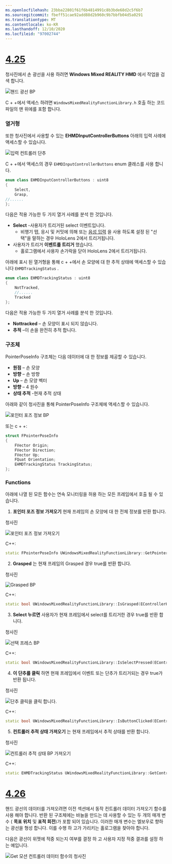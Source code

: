 ```yaml
---
ms.openlocfilehash: 23bba22801f61f6b4814991c8b3bde68d2c5f6b7
ms.sourcegitcommit: fbeff51cae92add88d2b960c9b7bbfb04d5a0291
ms.translationtype: MT
ms.contentlocale: ko-KR
ms.lasthandoff: 12/10/2020
ms.locfileid: "97002744"
---
```

# <a name="425"></a>[4.25](#tab/425)

청사진에서 손 광선을 사용 하려면 **Windows Mixed REALITY HMD** 에서 작업을 검색 합니다.

![핸드 광선 BP](../images/unreal/hand-rays-bp.png)

C + +에서 액세스 하려면 `WindowsMixedRealityFunctionLibrary.h` 호출 하는 코드 파일의 맨 위에를 포함 합니다.

### <a name="enum"></a>열거형

또한 청사진에서 사용할 수 있는 **EHMDInputControllerButtons** 아래의 입력 사례에 액세스할 수 있습니다.

![입력 컨트롤러 단추](../images/unreal/input-controller-buttons.png)

C + +에서 액세스의 경우 `EHMDInputControllerButtons` enum 클래스를 사용 합니다.
```cpp
enum class EHMDInputControllerButtons : uint8
{
    Select,
    Grasp,
//......
};
```

다음은 적용 가능한 두 가지 열거 사례를 분석 한 것입니다.

* **Select** -사용자가 트리거된 select 이벤트입니다.
    * 비행기 탭, 응시 및 커밋에 의해 또는 [음성 입력](../unreal-voice-input.md) 을 사용 하도록 설정 된 "선택"을 말하는 경우 HoloLens 2에서 트리거됩니다.
* 사용자가 트리거 **이벤트를 트리거** 했습니다.
    * 홀로그램에서 사용자 손가락을 닫아 HoloLens 2에서 트리거됩니다.

아래에 표시 된 열거형을 통해 c + +에서 손 모양에 대 한 추적 상태에 액세스할 수 있습니다 `EHMDTrackingStatus` .

```cpp
enum class EHMDTrackingStatus : uint8
{
    NotTracked,
    //......
    Tracked
};
```

다음은 적용 가능한 두 가지 열거 사례를 분석 한 것입니다.

* **Nottracked** – 손 모양이 표시 되지 않습니다.
* **추적** –이 손을 완전히 추적 합니다.

### <a name="struct"></a>구조체

PointerPoseInfo 구조체는 다음 데이터에 대 한 정보를 제공할 수 있습니다.

* **원점** – 손 모양
* **방향** – 손 방향
* **Up** – 손 모양 벡터
* **방향** – 4 원수
* **상태 추적** -현재 추적 상태

아래와 같이 청사진을 통해 PointerPoseInfo 구조체에 액세스할 수 있습니다.

![포인터 포즈 정보 BP](../images/unreal/pointer-pose-info-bp.png)

또는 c + +:

```cpp
struct FPointerPoseInfo
{
    FVector Origin;
    FVector Direction;
    FVector Up;
    FQuat Orientation;
    EHMDTrackingStatus TrackingStatus;
};
```

### <a name="functions"></a>Functions

아래에 나열 된 모든 함수는 연속 모니터링을 허용 하는 모든 프레임에서 호출 될 수 있습니다.

1. **포인터 포즈 정보 가져오기** 현재 프레임의 손 모양에 대 한 전체 정보를 반환 합니다.

청사진

![포인터 포즈 정보 가져오기](../images/unreal/get-pointer-pose-info.png)

C++:
```cpp
static FPointerPoseInfo UWindowsMixedRealityFunctionLibrary::GetPointerPoseInfo(EControllerHand hand);
```

2. **Grasped** 는 현재 프레임의 Grasped 경우 true를 반환 합니다.

청사진

![Grasped BP](../images/unreal/is-grasped-bp.png)

C++:
```cpp
static bool UWindowsMixedRealityFunctionLibrary::IsGrasped(EControllerHand hand);
```

3. **Select 누르면** 사용자가 현재 프레임에서 select를 트리거한 경우 true를 반환 합니다.

청사진

![선택 프레스 BP](../images/unreal/is-select-pressed-bp.png)

C++:
```cpp
static bool UWindowsMixedRealityFunctionLibrary::IsSelectPressed(EControllerHand hand);
```

4. **이 단추를 클릭** 하면 현재 프레임에서 이벤트 또는 단추가 트리거되는 경우 true가 반환 됩니다.

청사진

![단추 클릭을 클릭 합니다.](../images/unreal/is-button-clicked-bp.png)

C++:
```cpp
static bool UWindowsMixedRealityFunctionLibrary::IsButtonClicked(EControllerHand hand, EHMDInputControllerButtons button);
```

5. **컨트롤러 추적 상태 가져오기** 는 현재 프레임에서 추적 상태를 반환 합니다.

청사진

![컨트롤러 추적 상태 BP 가져오기](../images/unreal/get-controller-tracking-status-bp.png)

C++:
```cpp
static EHMDTrackingStatus UWindowsMixedRealityFunctionLibrary::GetControllerTrackingStatus(EControllerHand hand);
```
# <a name="426"></a>[4.26](#tab/426)

핸드 광선의 데이터를 가져오려면 이전 섹션에서 동작 컨트롤러 데이터 가져오기 함수를 사용 해야 합니다. 반환 된 구조체에는 바늘을 만드는 데 사용할 수 있는 두 개의 매개 변수 ( **목표 위치** 및 **표적 회전**)가 포함 되어 있습니다. 이러한 매개 변수는 엘보우로 향하는 광선을 형성 합니다. 이를 수행 하 고가 가리키는 홀로그램을 찾아야 합니다.

다음은 광선이 위젯에 적중 되는지 여부를 결정 하 고 사용자 지정 적중 결과를 설정 하는 예입니다.

![Get 모션 컨트롤러 데이터 함수의 청사진](../images/unreal-hand-tracking-img-04.png) 